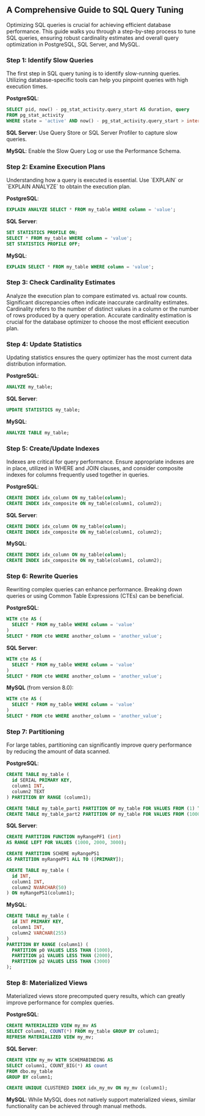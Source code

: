 ## A Comprehensive Guide to SQL Query Tuning

<p>Optimizing SQL queries is crucial for achieving efficient database performance.
This guide walks you through a step-by-step process to tune SQL queries, ensuring robust cardinality estimates and overall query optimization in PostgreSQL, SQL Server, and MySQL.</p>

### Step 1: Identify Slow Queries

The first step in SQL query tuning is to identify slow-running queries. Utilizing database-specific tools can help you pinpoint queries with high execution times.

**PostgreSQL**:
```sql
SELECT pid, now() - pg_stat_activity.query_start AS duration, query
FROM pg_stat_activity
WHERE state = 'active' AND now() - pg_stat_activity.query_start > interval '1 minute';
```

**SQL Server**: Use Query Store or SQL Server Profiler to capture slow queries.

**MySQL**: Enable the Slow Query Log or use the Performance Schema.

### Step 2: Examine Execution Plans

<p>Understanding how a query is executed is essential. Use `EXPLAIN` or `EXPLAIN ANALYZE` to obtain the execution plan.</p>

**PostgreSQL**:
```sql
EXPLAIN ANALYZE SELECT * FROM my_table WHERE column = 'value';
```

**SQL Server**:
```sql
SET STATISTICS PROFILE ON;
SELECT * FROM my_table WHERE column = 'value';
SET STATISTICS PROFILE OFF;
```

**MySQL**:
```sql
EXPLAIN SELECT * FROM my_table WHERE column = 'value';
```

### Step 3: Check Cardinality Estimates

<p>Analyze the execution plan to compare estimated vs. actual row counts. Significant discrepancies often indicate inaccurate cardinality estimates.
Cardinality refers to the number of distinct values in a column or the number of rows produced by a query operation. Accurate cardinality estimation is crucial for the database optimizer to choose the most efficient execution plan.</p>

### Step 4: Update Statistics

<p>Updating statistics ensures the query optimizer has the most current data distribution information.</p>

**PostgreSQL**:
```sql
ANALYZE my_table;
```

**SQL Server**:
```sql
UPDATE STATISTICS my_table;
```

**MySQL**:
```sql
ANALYZE TABLE my_table;
```

### Step 5: Create/Update Indexes

<p>Indexes are critical for query performance. Ensure appropriate indexes are in place, utilized in WHERE and JOIN clauses, and consider composite indexes for columns frequently used together in queries.</p>

**PostgreSQL**:
```sql
CREATE INDEX idx_column ON my_table(column);
CREATE INDEX idx_composite ON my_table(column1, column2);
```

**SQL Server**:
```sql
CREATE INDEX idx_column ON my_table(column);
CREATE INDEX idx_composite ON my_table(column1, column2);
```

**MySQL**:
```sql
CREATE INDEX idx_column ON my_table(column);
CREATE INDEX idx_composite ON my_table(column1, column2);
```

### Step 6: Rewrite Queries

<p>Rewriting complex queries can enhance performance. Breaking down queries or using Common Table Expressions (CTEs) can be beneficial.</p>

**PostgreSQL**:
```sql
WITH cte AS (
  SELECT * FROM my_table WHERE column = 'value'
)
SELECT * FROM cte WHERE another_column = 'another_value';
```

**SQL Server**:
```sql
WITH cte AS (
  SELECT * FROM my_table WHERE column = 'value'
)
SELECT * FROM cte WHERE another_column = 'another_value';
```

**MySQL** (from version 8.0):
```sql
WITH cte AS (
  SELECT * FROM my_table WHERE column = 'value'
)
SELECT * FROM cte WHERE another_column = 'another_value';
```

### Step 7: Partitioning

For large tables, partitioning can significantly improve query performance by reducing the amount of data scanned.

**PostgreSQL**:
```sql
CREATE TABLE my_table (
  id SERIAL PRIMARY KEY,
  column1 INT,
  column2 TEXT
) PARTITION BY RANGE (column1);

CREATE TABLE my_table_part1 PARTITION OF my_table FOR VALUES FROM (1) TO (1000);
CREATE TABLE my_table_part2 PARTITION OF my_table FOR VALUES FROM (1000) TO (2000);
```

**SQL Server**:
```sql
CREATE PARTITION FUNCTION myRangePF1 (int)
AS RANGE LEFT FOR VALUES (1000, 2000, 3000);

CREATE PARTITION SCHEME myRangePS1
AS PARTITION myRangePF1 ALL TO ([PRIMARY]);

CREATE TABLE my_table (
  id INT,
  column1 INT,
  column2 NVARCHAR(50)
) ON myRangePS1(column1);
```

**MySQL**:
```sql
CREATE TABLE my_table (
  id INT PRIMARY KEY,
  column1 INT,
  column2 VARCHAR(255)
)
PARTITION BY RANGE (column1) (
  PARTITION p0 VALUES LESS THAN (1000),
  PARTITION p1 VALUES LESS THAN (2000),
  PARTITION p2 VALUES LESS THAN (3000)
);
```

### Step 8: Materialized Views

Materialized views store precomputed query results, which can greatly improve performance for complex queries.

**PostgreSQL**:
```sql
CREATE MATERIALIZED VIEW my_mv AS
SELECT column1, COUNT(*) FROM my_table GROUP BY column1;
REFRESH MATERIALIZED VIEW my_mv;
```

**SQL Server**:
```sql
CREATE VIEW my_mv WITH SCHEMABINDING AS
SELECT column1, COUNT_BIG(*) AS count
FROM dbo.my_table
GROUP BY column1;

CREATE UNIQUE CLUSTERED INDEX idx_my_mv ON my_mv (column1);
```

**MySQL**: While MySQL does not natively support materialized views, similar functionality can be achieved through manual methods.
